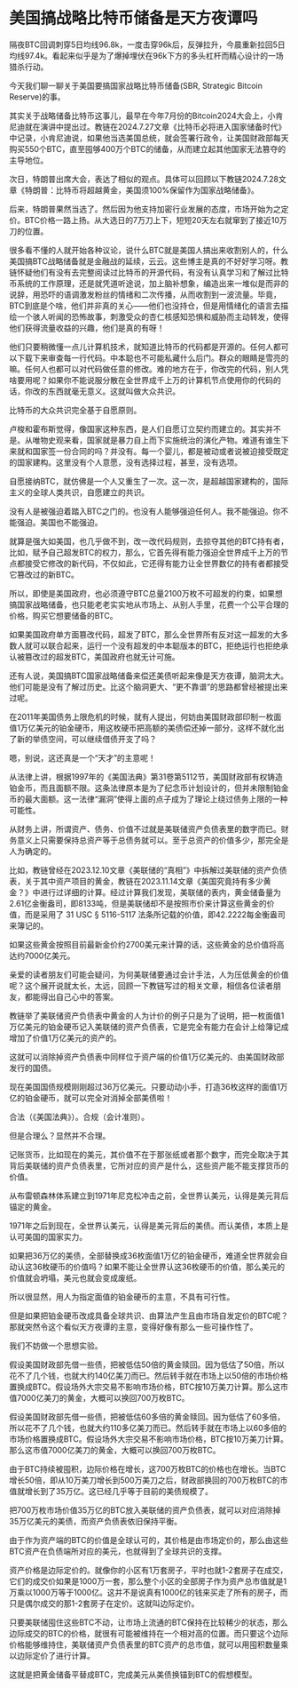 # 美国搞战略比特币储备是天方夜谭吗

隔夜BTC回调刺穿5日均线96.8k，一度击穿96k后，反弹拉升，今晨重新拉回5日均线97.4k。看起来似乎是为了爆掉埋伏在96k下方的多头杠杆而精心设计的一场猎杀行动。

今天我们聊一聊关于美国要搞国家战略比特币储备(SBR, Strategic Bitcoin Reserve)的事。

其实关于战略储备比特币这事儿，最早在今年7月份的Bitcoin2024大会上，小肯尼迪就在演讲中提出过。教链在2024.7.27文章《比特币必将进入国家储备时代》中记录，小肯尼迪说，如果他当选美国总统，就会签署行政令，让美国财政部每天购买550个BTC，直至囤够400万个BTC的储备，从而建立起其他国家无法篡夺的主导地位。

次日，特朗普出席大会，表达了相似的观点。具体可以回顾以下教链2024.7.28文章《特朗普：比特币将超越黄金，美国须100%保留作为国家战略储备》。

后来，特朗普果然当选了。然后因为他支持加密行业发展的态度，市场开始为之定价。BTC价格一路上扬。从大选日的7万刀上下，短短20天左右就窜到了接近10万刀的位置。

很多看不懂的人就开始各种议论，说什么BTC就是美国人搞出来收割别人的，什么美国搞BTC战略储备就是金融战的延续，云云。这些博主是真的不好好学习呀。教链怀疑他们有没有去完整阅读过比特币的开源代码，有没有认真学习和了解过比特币系统的工作原理，还是就凭道听途说，加上脑补想象，编造出来一堆似是而非的说辞，用恐吓的语调激发粉丝的情绪和二次传播，从而收割到一波流量。毕竟，BTC到底是个啥，他们并非真的关心——他们也没持仓，但是用情绪化的语言去描绘一个骇人听闻的恐怖故事，刺激受众的杏仁核感知恐惧和威胁而主动转发，使得他们获得流量收益的兴趣，他们是真的有呀！

他们只要稍微懂一点儿计算机技术，就知道比特币的代码都是开源的。任何人都可以下载下来审查每一行代码。中本聪也不可能私藏什么后门。群众的眼睛是雪亮的嘛。任何人也都可以对代码做任意的修改。难的地方在于，你改完的代码，别人凭啥要用呢？如果你不能说服分散在全世界成千上万的计算机节点使用你的代码的话，你改的东西就毫无意义。这就叫做大众共识。

比特币的大众共识完全基于自愿原则。

卢梭和霍布斯觉得，像国家这种东西，是人们自愿订立契约而建立的。其实并不是。从唯物史观来看，国家就是暴力自上而下实施统治的演化产物。难道有谁生下来就和国家签一份合同的吗？并没有。每一个婴儿，都是被动或者说被迫接受既定的国家建构。这里没有个人意愿，没有选择过程，甚至，没有选项。

自愿接纳BTC，就仿佛是一个人又重生了一次。这一次，是超越国家建构的，国际主义的全球人类共识，自愿建立的共识。

没有人是被强迫着踏入BTC之门的。也没有人能够强迫任何人。我不能强迫。你不能强迫。美国也不能强迫。

就算是强大如美国，也几乎做不到，改一改代码规则，去掠夺其他的BTC持有者，比如，赋予自己超发BTC的权力，那么，它首先得有能力强迫全世界成千上万的节点都接受它修改的新代码，不仅如此，它还得有能力让全世界数亿的持有者都接受它篡改过的新BTC。

所以，即使是美国政府，也必须遵守BTC总量2100万枚不可超发的约束，如果想搞国家战略储备，也只能老老实实地从市场上、从别人手里，花费一个公平合理的价格，购买它想要储备的BTC。

如果美国政府单方面篡改代码，超发了BTC，那么全世界所有反对这一超发的大多数人就可以联合起来，运行一个没有超发的中本聪版本的BTC，拒绝运行也拒绝承认被篡改过的超发BTC，美国政府也就无计可施。

还有人说，美国搞BTC国家战略储备来偿还美债听起来像是天方夜谭，脑洞太大。他们可能是没有了解过历史。比这个脑洞更大、“更不靠谱”的思路都曾经被提出来过呢。

在2011年美国债务上限危机的时候，就有人提出，何妨由美国财政部印制一枚面值1万亿美元的铂金硬币，用这枚硬币把高额的美债偿还掉一部分，这样不就化出了新的举债空间，可以继续借债开支了吗？

嗯，别说，这还真是一个“天才”的主意呢！

从法律上讲，根据1997年的《美国法典》第31卷第5112节，美国财政部有权铸造铂金币，而且面额不限。这条法律原本是为了纪念币计划设计的，但并未限制铂金币的最大面额。这一法律“漏洞”使得上面的点子成为了理论上绕过债务上限的一种可能性。

从财务上讲，所谓资产、债务、价值不过就是美联储资产负债表里的数字而已。财务意义上只需要保持总资产等于总债务就可以。至于总资产的价值多少，那完全是人为确定的。

比如，教链曾经在2023.12.10文章《美联储的“真相”》中拆解过美联储的资产负债表，关于其中资产项目的黄金，教链在2023.11.14文章《美国究竟持有多少黄金？》中进行过详细的计算。经过计算我们发现，美联储的表内，黄金储备量为2.61亿金衡盎司，即8133吨，但是美联储却不是按照市价来计算这些黄金的价值，而是采用了 31 USC § 5116-5117 法条所记载的价值，即42.2222每金衡盎司来簿记的。

如果这些黄金按照目前最新金价约2700美元来计算的话，这些黄金的总价值将高达约7000亿美元。

亲爱的读者朋友们可能会疑问，为何美联储要通过会计手法，人为压低黄金的价值呢？这个展开说就太长，太远，回顾一下教链写过的相关文章，相信各位读者朋友，都能得出自己心中的答案。

教链举了美联储资产负债表中黄金的人为计价的例子只是为了说明，把一枚面值1万亿美元的铂金硬币记入美联储的资产负债表，它是完全有能力在会计上给簿记成增加了价值1万亿美元的资产的。

这就可以消除掉资产负债表中同样位于资产端的价值1万亿美元的、由美国财政部发行的国债。

现在美国国债规模刚刚超过36万亿美元。只要动动小手，打造36枚这样的面值1万亿的铂金硬币，就可以完全对消掉全部美债啦！

合法（《美国法典》）。合规（会计准则）。

但是合理么？显然并不合理。

记账货币，比如现在的美元，其价值不在于那张纸或者那个数字，而完全取决于其背后美联储的资产负债表里，它所对应的资产是什么，这些资产能不能支撑货币的价值。

从布雷顿森林体系建立到1971年尼克松冲击之前，全世界认美元，认得是美元背后锚定的黄金。

1971年之后到现在，全世界认美元，认得是美元背后的美债。而认美债，本质上是认可美国的国家实力。

如果把36万亿的美债，全部替换成36枚面值1万亿的铂金硬币，难道全世界就会自动认这36枚硬币的价值吗？如果不能让全世界认这36枚硬币的价值，那么美元的价值就会坍塌，美元也就会变成废纸。

所以很显然，用人为指定面值的铂金硬币的主意，不具有可行性。

但是如果把铂金硬币改成具备全球共识、由算法产生且由市场自发定价的BTC呢？那就突然令这个看似天方夜谭的主意，变得好像有那么一些可操作性了。

我们不妨做一个思想实验。

假设美国财政部先借一些债，把被低估50倍的黄金赎回。因为低估了50倍，所以花不了几个钱，也就大约140亿美刀而已。然后转手就在市场上以50倍的市场价格置换成BTC。假设场外大宗交易不影响市场价格，BTC按10万美刀计算。那么这市值7000亿美刀的黄金，大概可以换回700万枚BTC。

假设美国财政部先借一些债，把被低估60多倍的黄金赎回。因为低估了60多倍，所以花不了几个钱，也就大约110多亿美刀而已。然后转手就在市场上以60多倍的市场价格置换成BTC。假设场外大宗交易不影响市场价格，BTC按10万美刀计算。那么这市值7000亿美刀的黄金，大概可以换回700万枚BTC。

由于BTC持续被囤积，边际价格在增长，这700万枚BTC的价格也在增长。当BTC增长50倍，即从10万美刀增长到500万美刀之后，财政部换回的700万枚BTC的市值就增长到了35万亿。这已经几乎等于目前的美债规模了。

把700万枚市场价值35万亿的BTC放入美联储的资产负债表，就可以对应消除掉35万亿美元的美债，而资产负债表依旧保持平衡。

由于作为资产端的BTC的价值是全球认可的，其价格是由市场定价的，那么由这些BTC资产在负债端所对应的美元，也就得到了全球共识的支撑。

资产价格是边际定价的。就像你的小区有1万套房子，平时也就1-2套房子在成交，它们的成交价如果是1000万一套，那么整个小区的全部房子作为资产总市值就是1万乘以1000万等于1000亿。这并不是说真有1000亿的钱来买走了所有的房子，而只是偶尔成交的那1-2套房子在定价。这就叫边际定价。

只要美联储囤住这些BTC不动，让市场上流通的BTC保持在比较稀少的状态，那么边际成交的BTC的价格，就很有可能被维持在一个相对高的位置。而只要这个边际价格能够维持住，美联储资产负债表里的BTC资产的总市值，就可以用囤积数量乘以边际定价了进行计算。

这就是把黄金储备平替成BTC，完成美元从美债换锚到BTC的假想模型。
